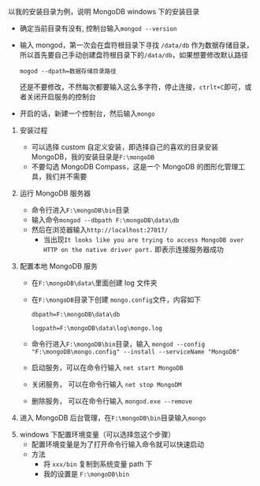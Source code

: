 以我的安装目录为例，说明 MongoDB windows 下的安装目录

- 确定当前目录有没有, 控制台输入`mongod --version`
- 输入 mongod，第一次会在盘符根目录下寻找 `/data/db` 作为数据存储目录，所以首先要自己手动创建盘符根目录下的`/data/db`，如果想要修改默认路径

  ```
  mogod --dpath=数据存储目录路径
  ```

  还是不要修改，不然每次都要输入这么多字符，停止连接，`ctrlt+C`即可，或者关闭开启服务的控制台

- 开启的话，新建一个控制台，然后输入`mongo`

1. 安装过程

   - 可以选择 custom 自定义安装，即选择自己的喜欢的目录安装 MongoDB，我的安装目录是`F:\mongoDB`
   - 不要勾选 MongoDB Compass，这是一个 MongoDB 的图形化管理工具，我们并不需要

2. 运行 MongoDB 服务器

   - 命令行进入`F:\mongoDB\bin`目录
   - 输入命令`mongod --dbpath F:\mongoDB\data\db`
   - 然后在浏览器输入`http://localhost:27017/`
     - 当出现`It looks like you are trying to access MongoDB over HTTP on the native driver port.` 即表示连接服务器成功

3. 配置本地 MongoDB 服务

   - 在`F:\mongoDB\data\`里面创建 log 文件夹
   - 在`F:\mongoDB`目录下创建 `mongo.config`文件，内容如下

     ```config
     dbpath=F:\mongoDB\data\db

     logpath=F:\mongoDB\data\log\mongo.log
     ```

   - 命令行进入`F:\mongoDB\bin`目录，输入
     `mongod --config "F:\mongoDB\mongo.config" --install --serviceName "MongoDB"`
   - 启动服务，可以在命令行输入 `net start MongoDB`
   - 关闭服务， 可以在命令行输入 `net stop MongoDM`
   - 删除服务， 可以在命令行输入 `mongod.exe --remove`

4. 进入 MongoDB 后台管理，在`F:\mongoDB\bin`目录输入`mongo`

5) windows 下配置环境变量（可以选择忽这个步骤）
   - 配置环境变量是为了打开命令行输入命令就可以快速启动
   - 方法
     - 将 `xxx/bin` 复制到系统变量 path 下
     - 我的设置是 `F:\mongoDB\bin`
